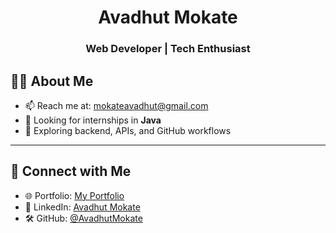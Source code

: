 <h1 align="center">Avadhut Mokate</h1>
<h3 align="center">Web Developer | Tech Enthusiast</h3>


## 👨‍💻 About Me


- 📫 Reach me at: [mokateavadhut@gmail.com](mailto:avadhutmokate@example.com)
- 💼 Looking for internships in **Java**
- 🧠 Exploring backend, APIs, and GitHub workflows

---

## 🔗 Connect with Me

- 🌐 Portfolio: [My Portfolio](https://your-portfolio.com)
- 💼 LinkedIn: [Avadhut Mokate](https://www.linkedin.com/in/avadhut-mokate-750778318/)
- 🛠 GitHub: [@AvadhutMokate](https://github.com/AvadhutMokate)



<!--
**avadhutmokate/AvadhutMokate** is a ✨ _special_ ✨ repository because its `README.md` (this file) appears on your GitHub profile.

Here are some ideas to get you started:

- 🔭 I’m currently working on ...
- 🌱 I’m currently learning ...
- 👯 I’m looking to collaborate on ...
- 🤔 I’m looking for help with ...
- 💬 Ask me about ...
- 📫 How to reach me: ...
- 😄 Pronouns: ...
- ⚡ Fun fact: ...
-->
